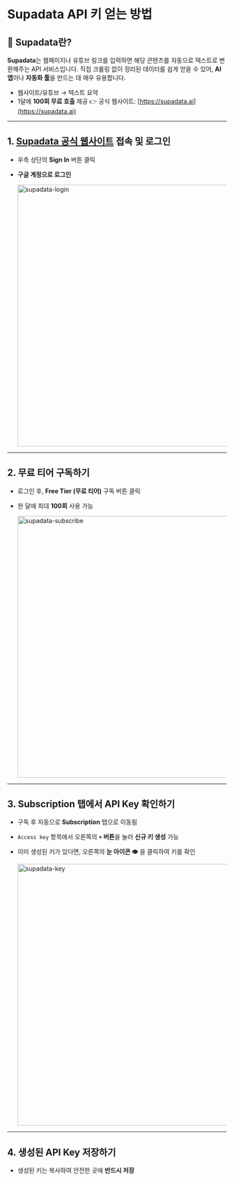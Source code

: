 # Supadata API 키 얻는 방법

## 📌 Supadata란?

**Supadata**는 웹페이지나 유튜브 링크를 입력하면 해당 콘텐츠를 자동으로 텍스트로 변환해주는 API 서비스입니다.
직접 크롤링 없이 정리된 데이터를 쉽게 얻을 수 있어, **AI 앱**이나 **자동화 툴**을 만드는 데 매우 유용합니다.
* 웹사이트/유튜브 → 텍스트 요약
* 1달에 **100회 무료 호출** 제공
👉 공식 웹사이트: [https://supadata.ai](https://supadata.ai)

---

## 1. [Supadata 공식 웹사이트](https://supadata.ai/) 접속 및 로그인

* 우측 상단의 **Sign In** 버튼 클릭
* **구글 계정으로 로그인**

  <img width="600" alt="supadata-login" src="https://github.com/user-attachments/assets/875fc0d4-9f8e-4d5b-9f0a-2f1487caba1c">

---

## 2. 무료 티어 구독하기

* 로그인 후, **Free Tier (무료 티어)** 구독 버튼 클릭
* 한 달에 최대 **100회** 사용 가능

  <img width="600" alt="supadata-subscribe" src="https://github.com/user-attachments/assets/6bf96e02-1608-4849-b908-3a35ed2ec5e5">

---

## 3. Subscription 탭에서 API Key 확인하기

* 구독 후 자동으로 **Subscription** 탭으로 이동됨
* `Access key` 항목에서 오른쪽의 **`+` 버튼**을 눌러 **신규 키 생성** 가능
* 이미 생성된 키가 있다면, 오른쪽의 **눈 아이콘 👁️** 을 클릭하여 키를 확인

  <img width="600" alt="supadata-key" src="https://github.com/user-attachments/assets/b40306c4-f822-43ef-8118-e12086317a0b">

---

## 4. 생성된 API Key 저장하기

* 생성된 키는 복사하여 안전한 곳에 **반드시 저장**



